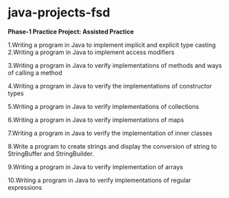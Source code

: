 # java-projects-fsd
**Phase-1 Practice Project: Assisted Practice**

1.Writing a program in Java to implement implicit and explicit type casting																		
2.Writing a program in Java to implement access modifiers

3.Writing a program in Java to verify implementations of methods and ways of calling a method  

4.Writing a program in Java to verify the implementations of constructor types

5.Writing a program in Java to verify implementations of collections

6.Writing a program in Java to verify implementations of maps

7.Writing a program in Java to verify the implementation of inner classes

8.Write a program to create strings and display the conversion of string to StringBuffer and StringBuilder.

9.Writing a program in Java to verify implementation of arrays

10.Writing a program in Java to verify implementations of regular expressions

